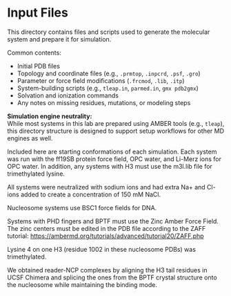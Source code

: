 # Input Files

This directory contains files and scripts used to generate the molecular system and prepare it for simulation.

Common contents:
- Initial PDB files
- Topology and coordinate files (e.g., `.prmtop`, `.inpcrd`, `.psf`, `.gro`)
- Parameter or force field modifications (`.frcmod`, `.lib`, `.itp`)
- System-building scripts (e.g., `tleap.in`, `parmed.in`, `gmx pdb2gmx`)
- Solvation and ionization commands
- Any notes on missing residues, mutations, or modeling steps

**Simulation engine neutrality:**  
While most systems in this lab are prepared using AMBER tools (e.g., `tleap`), this directory structure is designed to support setup workflows for other MD engines as well.


Included here are starting conformations of each simulation. Each system was run with the ff19SB protein force field, OPC water, and Li-Merz ions for OPC water. In addition, any systems with H3 must use the m3l.lib file for trimethylated lysine.

All systems were neutralized with sodium ions and had extra Na+ and Cl- ions added to create a concentration of 150 mM NaCl.

Nucleosome systems use BSC1 force fields for DNA.

Systems with PHD fingers and BPTF must use the Zinc Amber Force Field. The zinc centers must be edited in the PDB file according to the ZAFF tutorial: https://ambermd.org/tutorials/advanced/tutorial20/ZAFF.php

Lysine 4 on one H3 (residue 1002 in these nucleosome PDBs) was trimethylated.

We obtained reader-NCP complexes by aligning the H3 tail residues in UCSF Chimera and splicing the ones from the BPTF crystal structure onto the nucleosome while maintaining the binding mode.
